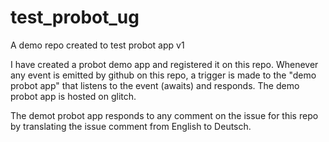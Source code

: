 # test_probot_ug
A demo repo created to test probot app v1 

I have created a probot demo app and registered it on this repo. Whenever any event is emitted by github on this repo, a trigger is made to the "demo probot app" that listens to the event (awaits) and responds. The demo probot app is hosted on glitch.

The demot probot app responds to any comment on the issue for this repo by translating the issue comment from English to Deutsch.
